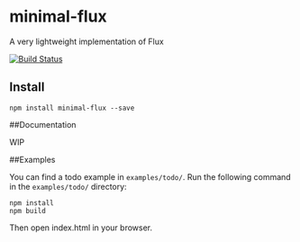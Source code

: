 minimal-flux
=========

A very lightweight implementation of Flux

[![Build Status](https://travis-ci.org/malte-wessel/minimal-flux.svg?branch=master)](https://travis-ci.org/malte-wessel/minimal-flux)

## Install

````
npm install minimal-flux --save
````

##Documentation

WIP

##Examples

You can find a todo example in `examples/todo/`. Run the following command in the `examples/todo/` directory:

````
npm install
npm build
````

Then open index.html in your browser.